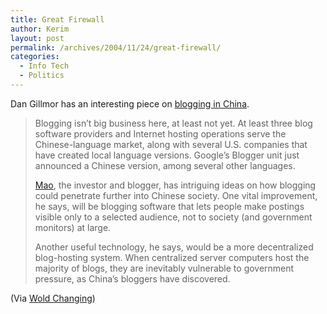 ```yaml
---
title: Great Firewall
author: Kerim
layout: post
permalink: /archives/2004/11/24/great-firewall/
categories:
  - Info Tech
  - Politics
---
```

Dan Gillmor has an interesting piece on <a href="http://weblog.siliconvalley.com/column/dangillmor/archives/011043.shtml" onclick="_gaq.push(['_trackEvent', 'outbound-article', 'http://weblog.siliconvalley.com/column/dangillmor/archives/011043.shtml', 'blogging in China']);" >blogging in China</a>.

> Blogging isn&#8217;t big business here, at least not yet. At least three blog software providers and Internet hosting operations serve the Chinese-language market, along with several U.S. companies that have created local language versions. Google&#8217;s Blogger unit just announced a Chinese version, among several other languages.
> 
> <a href="http://www.isaacmao.com/" onclick="_gaq.push(['_trackEvent', 'outbound-article', 'http://www.isaacmao.com/', 'Mao']);" >Mao</a>, the investor and blogger, has intriguing ideas on how blogging could penetrate further into Chinese society. One vital improvement, he says, will be blogging software that lets people make postings visible only to a selected audience, not to society (and government monitors) at large.
> 
> Another useful technology, he says, would be a more decentralized blog-hosting system. When centralized server computers host the majority of blogs, they are inevitably vulnerable to government pressure, as China&#8217;s bloggers have discovered.

(Via <a href="http://www.worldchanging.com/archives/001631.html" onclick="_gaq.push(['_trackEvent', 'outbound-article', 'http://www.worldchanging.com/archives/001631.html', 'Wold Changing']);" >Wold Changing</a>)

